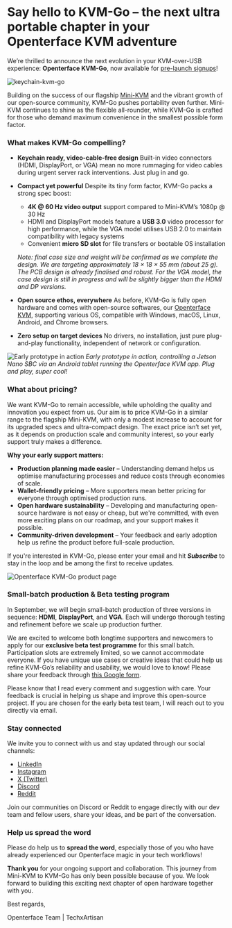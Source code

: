 # Say hello to KVM-Go – the next ultra portable chapter in your Openterface KVM adventure

We’re thrilled to announce the next evolution in your KVM-over-USB experience: **Openterface KVM-Go**, now available for [pre-launch signups](https://www.crowdsupply.com/techxartisan/openterface-kvm-go)!

![keychain-kvm-go](https://www.crowdsupply.com/img/d0fd/3fe2afa6-051e-41e0-9f59-cbab8d7bd0fd/kvm-go-group-03_jpg_gallery-lg.jpg)

Building on the success of our flagship [Mini-KVM](https://www.crowdsupply.com/techxartisan/openterface-mini-kvm) and the vibrant growth of our open-source community, KVM-Go pushes portability even further. Mini-KVM continues to shine as the flexible all-rounder, while KVM-Go is crafted for those who demand maximum convenience in the smallest possible form factor.

### What makes KVM-Go compelling?

* **Keychain ready, video-cable-free design**
  Built-in video connectors (HDMI, DisplayPort, or VGA) mean no more rummaging for video cables during urgent server rack interventions. Just plug in and go.

* **Compact yet powerful**
  Despite its tiny form factor, KVM-Go packs a strong spec boost:

  * **4K @ 60 Hz video output** support compared to Mini-KVM’s 1080p @ 30 Hz
  * HDMI and DisplayPort models feature a **USB 3.0** video processor for high performance, while the VGA model utilises USB 2.0 to maintain compatibility with legacy systems
  * Convenient **micro SD slot** for file transfers or bootable OS installation

  *Note: final case size and weight will be confirmed as we complete the design. We are targeting approximately 18 × 18 × 55 mm (about 25 g). The PCB design is already finalised and robust. For the VGA model, the case design is still in progress and will be slightly bigger than the HDMI and DP versions.*

* **Open source ethos, everywhere**
  As before, KVM-Go is fully open hardware and comes with open-source softwares, our [Openterface KVM](https://openterface.com/app/), supporting various OS, compatible with Windows, macOS, Linux, Android, and Chrome browsers.

* **Zero setup on target devices**
  No drivers, no installation, just pure plug-and-play functionality, independent of network or configuration.

![Early prototype in action](https://www.crowdsupply.com/img/7b74/38c6794b-7e24-48b2-b917-d3e97b7b7b74/kvm-go-hdmi-early-test-2_jpg_md-xl.jpg)
*Early prototype in action, controlling a Jetson Nano SBC via an Android tablet running the Openterface KVM app. Plug and play, super cool!*

### What about pricing?

We want KVM-Go to remain accessible, while upholding the quality and innovation you expect from us. Our aim is to price KVM-Go in a similar range to the flagship Mini-KVM, with only a modest increase to account for its upgraded specs and ultra-compact design. The exact price isn’t set yet, as it depends on production scale and community interest, so your early support truly makes a difference.

**Why your early support matters:**

* **Production planning made easier** – Understanding demand helps us optimise manufacturing processes and reduce costs through economies of scale.
* **Wallet-friendly pricing** – More supporters mean better pricing for everyone through optimised production runs.
* **Open hardware sustainability** – Developing and manufacturing open-source hardware is not easy or cheap, but we're committed, with even more exciting plans on our roadmap, and your support makes it possible.
* **Community-driven development** – Your feedback and early adoption help us refine the product before full-scale production.

If you're interested in KVM-Go, please enter your email and hit ***Subscribe*** to stay in the loop and be among the first to receive updates.

![Openterface KVM-Go product page](https://www.crowdsupply.com/img/8e4b/1d3f5064-defa-490c-a3e6-e3f2179b8e4b/kvm-go-product-page-subscribe_jpg_gallery-lg.jpg)

### Small-batch production & Beta testing program

In September, we will begin small-batch production of three versions in sequence: **HDMI**, **DisplayPort**, and **VGA**. Each will undergo thorough testing and refinement before we scale up production further.

We are excited to welcome both longtime supporters and newcomers to apply for our **exclusive beta test programme** for this small batch. Participation slots are extremely limited, so we cannot accommodate everyone. If you have unique use cases or creative ideas that could help us refine KVM-Go’s reliability and usability, we would love to know! Please share your feedback through [this Google form](https://forms.gle/yaS1F5E5MSo8DWNZ6).

Please know that I read every comment and suggestion with care. Your feedback is crucial in helping us shape and improve this open-source project. If you are chosen for the early beta test team, I will reach out to you directly via email.

### Stay connected 

 We invite you to connect with us and stay updated through our social channels:

  - [LinkedIn](https://www.linkedin.com/company/techxartisan)
  - [Instagram](https://www.instagram.com/techxartisan/)
  - [X (Twitter)](https://x.com/TechxArtisan)
  - [Discord](https://openterface.com/discord)
  - [Reddit](https://openterface.com/reddit)

Join our communities on Discord or Reddit to engage directly with our dev team and fellow users, share your ideas, and be part of the conversation.

### Help us spread the word

Please do help us to **spread the word**, especially those of you who have already experienced our Openterface magic in your tech workflows!

**Thank you** for your ongoing support and collaboration. This journey from Mini-KVM to KVM-Go has only been possible because of you. We look forward to building this exciting next chapter of open hardware together with you.

Best regards,

Openterface Team | TechxArtisan
